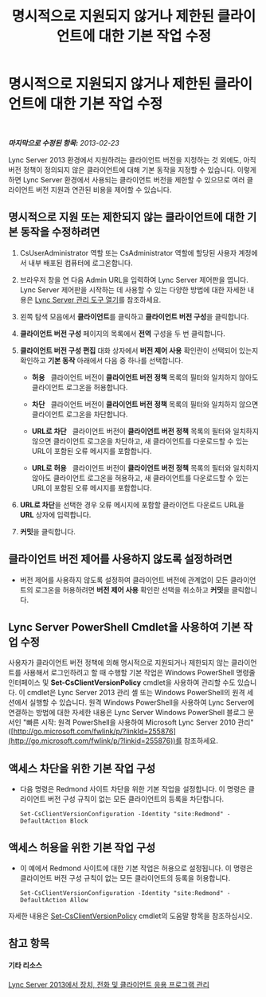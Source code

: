 ﻿---
title: 명시적으로 지원되지 않거나 제한된 클라이언트에 대한 기본 작업 수정
TOCTitle: 명시적으로 지원되지 않거나 제한된 클라이언트에 대한 기본 작업 수정
ms:assetid: 548dd0f5-62fe-4c3f-8952-2b9fd4c5fff3
ms:mtpsurl: https://technet.microsoft.com/ko-kr/library/Gg520994(v=OCS.15)
ms:contentKeyID: 49303656
ms.date: 08/10/2015
mtps_version: v=OCS.15
ms.translationtype: HT
---

# 명시적으로 지원되지 않거나 제한된 클라이언트에 대한 기본 작업 수정

 

_**마지막으로 수정된 항목:** 2013-02-23_

Lync Server 2013 환경에서 지원하려는 클라이언트 버전을 지정하는 것 외에도, 아직 버전 정책이 정의되지 않은 클라이언트에 대해 기본 동작을 지정할 수 있습니다. 이렇게 하면 Lync Server 환경에서 사용되는 클라이언트 버전을 제한할 수 있으므로 여러 클라이언트 버전 지원과 연관된 비용을 제어할 수 있습니다.

## 명시적으로 지원 또는 제한되지 않는 클라이언트에 대한 기본 동작을 수정하려면

1.  CsUserAdministrator 역할 또는 CsAdministrator 역할에 할당된 사용자 계정에서 내부 배포된 컴퓨터에 로그온합니다.

2.  브라우저 창을 연 다음 Admin URL을 입력하여 Lync Server 제어판을 엽니다. Lync Server 제어판을 시작하는 데 사용할 수 있는 다양한 방법에 대한 자세한 내용은 [Lync Server 관리 도구 열기](lync-server-2013-open-lync-server-administrative-tools.md)를 참조하세요.

3.  왼쪽 탐색 모음에서 **클라이언트**를 클릭하고 **클라이언트 버전 구성**을 클릭합니다.

4.  **클라이언트 버전 구성** 페이지의 목록에서 **전역** 구성을 두 번 클릭합니다.

5.  **클라이언트 버전 구성 편집** 대화 상자에서 **버전 제어 사용** 확인란이 선택되어 있는지 확인하고 **기본 동작** 아래에서 다음 중 하나를 선택합니다.
    
      - **허용**   클라이언트 버전이 **클라이언트 버전 정책** 목록의 필터와 일치하지 않아도 클라이언트 로그온을 허용합니다.
    
      - **차단**   클라이언트 버전이 **클라이언트 버전 정책** 목록의 필터와 일치하지 않으면 클라이언트 로그온을 차단합니다.
    
      - **URL로 차단**   클라이언트 버전이 **클라이언트 버전 정책** 목록의 필터와 일치하지 않으면 클라이언트 로그온을 차단하고, 새 클라이언트를 다운로드할 수 있는 URL이 포함된 오류 메시지를 포함합니다.
    
      - **URL로 허용**   클라이언트 버전이 **클라이언트 버전 정책** 목록의 필터와 일치하지 않아도 클라이언트 로그온을 허용하고, 새 클라이언트를 다운로드할 수 있는 URL이 포함된 오류 메시지를 포함합니다.

6.  **URL로 차단**을 선택한 경우 오류 메시지에 포함할 클라이언트 다운로드 URL을 **URL** 상자에 입력합니다.

7.  **커밋**을 클릭합니다.

## 클라이언트 버전 제어를 사용하지 않도록 설정하려면

  - 버전 제어를 사용하지 않도록 설정하여 클라이언트 버전에 관계없이 모든 클라이언트의 로그온을 허용하려면 **버전 제어 사용** 확인란 선택을 취소하고 **커밋**을 클릭합니다.

## Lync Server PowerShell Cmdlet을 사용하여 기본 작업 수정

사용자가 클라이언트 버전 정책에 의해 명시적으로 지원되거나 제한되지 않는 클라이언트를 사용해서 로그인하려고 할 때 수행할 기본 작업은 Windows PowerShell 명령줄 인터페이스 및 **Set-CsClientVersionPolicy** cmdlet을 사용하여 관리할 수도 있습니다. 이 cmdlet은 Lync Server 2013 관리 셸 또는 Windows PowerShell의 원격 세션에서 실행할 수 있습니다. 원격 Windows PowerShell을 사용하여 Lync Server에 연결하는 방법에 대한 자세한 내용은 Lync Server Windows PowerShell 블로그 문서인 "빠른 시작: 원격 PowerShell을 사용하여 Microsoft Lync Server 2010 관리"([http://go.microsoft.com/fwlink/p/?linkId=255876](http://go.microsoft.com/fwlink/p/?linkid=255876))를 참조하세요.

## 액세스 차단을 위한 기본 작업 구성

  - 다음 명령은 Redmond 사이트 차단을 위한 기본 작업을 설정합니다. 이 명령은 클라이언트 버전 구성 규칙이 없는 모든 클라이언트의 등록을 차단합니다.
    
        Set-CsClientVersionConfiguration -Identity "site:Redmond" -DefaultAction Block

## 액세스 허용을 위한 기본 작업 구성

  - 이 예에서 Redmond 사이트에 대한 기본 작업은 허용으로 설정됩니다. 이 명령은 클라이언트 버전 구성 규칙이 없는 모든 클라이언트의 등록을 허용합니다.
    
        Set-CsClientVersionConfiguration -Identity "site:Redmond" -DefaultAction Allow

자세한 내용은 [Set-CsClientVersionPolicy](set-csclientversionpolicy.md) cmdlet의 도움말 항목을 참조하십시오.

## 참고 항목

#### 기타 리소스

[Lync Server 2013에서 장치, 전화 및 클라이언트 응용 프로그램 관리](lync-server-2013-managing-devices-phones-and-client-applications.md)

